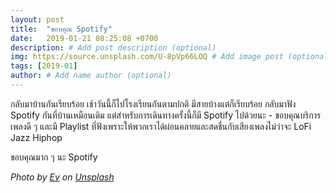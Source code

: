 ```yaml
---
layout: post
title:  "ขอบคุณ Spotify"
date:   2019-01-21 08:25:08 +0700
description: # Add post description (optional)
img: https://source.unsplash.com/U-8pVp66LOQ # Add image post (optional)
tags: [2019-01]
author: # Add name author (optional)
---
```

กลับมาบ้านกันเรียบร้อย เช้าวันนี้ก็ไปโรงเรียนกันตามปกติ มีสายบ้างแต่ก็เรียบร้อย กลับมาฟัง Spotify กันที่บ้านเหมือนเดิม แต่สำหรับการเดินทางครั้งนี้ก็มี Spotify ไปด้วยนะ - ขอบคุณบริการเพลงดี ๆ และมี Playlist ที่ฟังเพราะให้พวกเราได้ผ่อนคลายและสดชื่นกับเสียงเพลงไม่ว่าจะ LoFi Jazz Hiphop

ขอบคุณมาก ๆ นะ Spotify

*Photo by [Ev](https://unsplash.com/@evstyle) on [Unsplash](https://unsplash.com/)*
